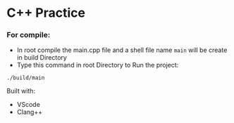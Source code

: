 # C++ Practice

### For compile:

- In root compile the main.cpp file and a shell file name `main` will be create in build Directory
- Type this command in root Directory to Run the project:

`./build/main`

Built with:

- VScode
- Clang++
